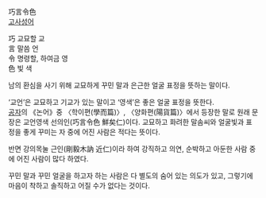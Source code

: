 巧言令色  
[고사성어](%EA%B3%A0%EC%82%AC%EC%84%B1%EC%96%B4.md)

巧 교묘할 교  
言 말씀 언  
令 명령할, 하여금 영  
色 빛 색

남의 환심을 사기 위해 교묘하게 꾸민 말과 은근한 얼굴 표정을 뜻하는 말이다.

‘교언’은 교묘하고 기교가 있는 말이고 ‘영색’은 좋은 얼굴 표정을 뜻한다.  
[공자](%EA%B3%B5%EC%9E%90.md)의 《논어》중 〈학이편(學而篇)〉, 〈양화편(陽貨篇)〉에서 등장한 말로 원래 문장은
교언영색 선의인(巧言令色 鮮矣仁)이다. 교묘하고 화려한 말솜씨와 얼굴빛과 표정을 좋게 꾸미는 자 중에 어진 사람은 적다는 뜻이다.

반면 강의목눌 근인(剛毅木訥 近仁)이라 하여 강직하고 의연, 순박하고 아둔한 사람 중에 어진 사람이 많다 하였다.

꾸민 말과 꾸민 얼굴을 하고자 하는 사람은 다 별도의 숨어 있는 의도가 있고, 그렇기에 마음이 착하고 솔직하고 어질 수가 없다는 것이다.

